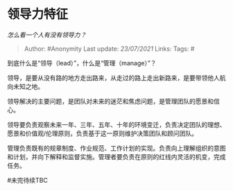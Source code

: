 # 领导力特征
*怎么看一个人有没有领导力？*

> Author: #Anonymity
Last update: *23/07/2021* 
Links:
Tags:  #  


到底什么是“领导（lead）”，什么是“管理（manage）”？

领导，是要从没有路的地方走出路来，从走过的路上走出新路来，是要带领他人航向未知之地。

领导解决的主要问题，是团队对未来的迷茫和焦虑问题，是管理团队的愿景和信心。

领导要负责观察未来一年、三年、五年、十年的环境变迁，负责决定团队的理想、愿景和价值观/伦理原则，负责基于这一原则维护决策团队和顾问团队。

管理负责既有的规章制度、作业规范、工作计划的实现。负责向上理解组织的意图和计划，并向下解释和监督实施。管理者要负责在原则的红线内灵活的机变，完成任务。

#未完待续TBC 


